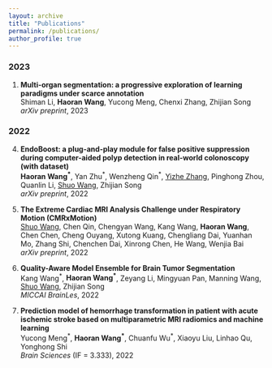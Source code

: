 ```yaml
---
layout: archive
title: "Publications"
permalink: /publications/
author_profile: true
---
```



### 2023

1. **Multi-organ segmentation: a progressive exploration of learning paradigms under scarce annotation**  
Shiman Li, __Haoran Wang__, Yucong Meng, Chenxi Zhang, Zhijian Song  
*arXiv preprint*, 2023  


### 2022
4. **EndoBoost: a plug-and-play module for false positive suppression during computer-aided polyp detection in real-world colonoscopy (with dataset)**  
__Haoran Wang<sup>\*</sup>__, Yan Zhu<sup>\*</sup>, Wenzheng Qin<sup>\*</sup>, [Yizhe Zhang](https://yizhezhang.com/), Pinghong Zhou, Quanlin Li, [Shuo Wang](https://swang.miccai.cloud/), Zhijian Song  
*arXiv preprint*, 2022  


3. **The Extreme Cardiac MRI Analysis Challenge under Respiratory Motion (CMRxMotion)**  
[Shuo Wang](https://swang.miccai.cloud/), Chen Qin, Chengyan Wang, Kang Wang, __Haoran Wang__, Chen Chen, Cheng Ouyang, Xutong Kuang, Chengliang Dai, Yuanhan Mo, Zhang Shi, Chenchen Dai, Xinrong Chen, He Wang, Wenjia Bai  
*arXiv preprint*, 2022  


2. **Quality-Aware Model Ensemble for Brain Tumor Segmentation**  
Kang Wang<sup>\*</sup>, __Haoran Wang<sup>\*</sup>__, Zeyang Li, Mingyuan Pan, Manning Wang, [Shuo Wang](https://swang.miccai.cloud/), Zhijian Song  
*MICCAI BrainLes*, 2022  


1. **Prediction model of hemorrhage transformation in patient with acute ischemic stroke based on multiparametric MRI radiomics and machine learning**  
Yucong Meng<sup>\*</sup>, __Haoran Wang<sup>\*</sup>__, Chuanfu Wu<sup>\*</sup>, Xiaoyu Liu, Linhao Qu, Yonghong Shi  
*Brain Sciences* (IF = 3.333), 2022  